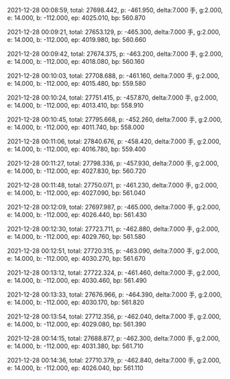 2021-12-28 00:08:59, total: 27698.442, p: -461.950, delta:7.000 手, g:2.000, e: 14.000, b: -112.000, ep: 4025.010, bp: 560.870

2021-12-28 00:09:21, total: 27653.129, p: -465.300, delta:7.000 手, g:2.000, e: 14.000, b: -112.000, ep: 4019.980, bp: 560.660

2021-12-28 00:09:42, total: 27674.375, p: -463.200, delta:7.000 手, g:2.000, e: 14.000, b: -112.000, ep: 4018.080, bp: 560.160

2021-12-28 00:10:03, total: 27708.688, p: -461.160, delta:7.000 手, g:2.000, e: 14.000, b: -112.000, ep: 4015.480, bp: 559.580

2021-12-28 00:10:24, total: 27751.415, p: -457.870, delta:7.000 手, g:2.000, e: 14.000, b: -112.000, ep: 4013.410, bp: 558.910

2021-12-28 00:10:45, total: 27795.668, p: -452.260, delta:7.000 手, g:2.000, e: 14.000, b: -112.000, ep: 4011.740, bp: 558.000

2021-12-28 00:11:06, total: 27840.676, p: -458.420, delta:7.000 手, g:2.000, e: 14.000, b: -112.000, ep: 4016.780, bp: 559.400

2021-12-28 00:11:27, total: 27798.336, p: -457.930, delta:7.000 手, g:2.000, e: 14.000, b: -112.000, ep: 4027.830, bp: 560.720

2021-12-28 00:11:48, total: 27750.071, p: -461.230, delta:7.000 手, g:2.000, e: 14.000, b: -112.000, ep: 4027.090, bp: 561.040

2021-12-28 00:12:09, total: 27697.987, p: -465.000, delta:7.000 手, g:2.000, e: 14.000, b: -112.000, ep: 4026.440, bp: 561.430

2021-12-28 00:12:30, total: 27723.711, p: -462.880, delta:7.000 手, g:2.000, e: 14.000, b: -112.000, ep: 4029.760, bp: 561.580

2021-12-28 00:12:51, total: 27720.315, p: -463.090, delta:7.000 手, g:2.000, e: 14.000, b: -112.000, ep: 4030.270, bp: 561.670

2021-12-28 00:13:12, total: 27722.324, p: -461.460, delta:7.000 手, g:2.000, e: 14.000, b: -112.000, ep: 4030.460, bp: 561.490

2021-12-28 00:13:33, total: 27676.966, p: -464.390, delta:7.000 手, g:2.000, e: 14.000, b: -112.000, ep: 4030.170, bp: 561.820

2021-12-28 00:13:54, total: 27712.356, p: -462.040, delta:7.000 手, g:2.000, e: 14.000, b: -112.000, ep: 4029.080, bp: 561.390

2021-12-28 00:14:15, total: 27688.877, p: -462.300, delta:7.000 手, g:2.000, e: 14.000, b: -112.000, ep: 4031.380, bp: 561.710

2021-12-28 00:14:36, total: 27710.379, p: -462.840, delta:7.000 手, g:2.000, e: 14.000, b: -112.000, ep: 4026.040, bp: 561.110